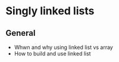 # Singly linked lists

## General
* Whwn and why using linked list vs array
* How to build and use linked list
